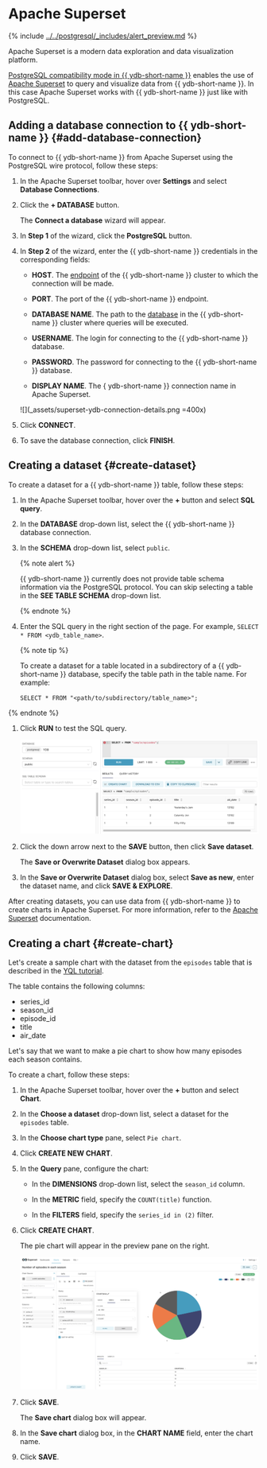 # Apache Superset

{% include [../../postgresql/_includes/alert_preview.md](../../postgresql/_includes/alert_preview.md) %}

Apache Superset is a modern data exploration and data visualization platform.

[PostgreSQL compatibility mode in {{ ydb-short-name }}](../../postgresql/intro.md) enables the use of [Apache Superset](https://superset.apache.org/) to query and visualize data from {{ ydb-short-name }}. In this case Apache Superset works with {{ ydb-short-name }} just like with PostgreSQL.


## Adding a database connection to {{ ydb-short-name }} {#add-database-connection}

To connect to {{ ydb-short-name }} from Apache Superset using the PostgreSQL wire protocol, follow these steps:

1. In the Apache Superset toolbar, hover over **Settings** and select **Database Connections**.

1. Click the **+ DATABASE** button.

     The **Connect a database** wizard will appear.

1. In **Step 1** of the wizard, click the **PostgreSQL** button.

1. In **Step 2** of the wizard, enter the {{ ydb-short-name }} credentials in the corresponding fields:

    * **HOST**. The [endpoint](https://ydb.tech/docs/en/concepts/connect#endpoint) of the {{ ydb-short-name }} cluster to which the connection will be made.

    * **PORT**. The port of the {{ ydb-short-name }} endpoint.

    * **DATABASE NAME**. The path to the [database](../../concepts/glossary.md#database) in the {{ ydb-short-name }} cluster where queries will be executed.

    * **USERNAME**. The login for connecting to the {{ ydb-short-name }} database.

    * **PASSWORD**. The password for connecting to the {{ ydb-short-name }} database.

    * **DISPLAY NAME**. The { ydb-short-name }} connection name in Apache Superset.

    ![](_assets/superset-ydb-connection-details.png =400x)

1. Click **CONNECT**.

1. To save the database connection, click **FINISH**.

## Creating a dataset {#create-dataset}

To create a dataset for a {{ ydb-short-name }} table, follow these steps:

1. In the Apache Superset toolbar, hover over the **+** button and select **SQL query**.

1. In the **DATABASE** drop-down list, select the {{ ydb-short-name }} database connection.

1. In the **SCHEMA** drop-down list, select `public`.

    {% note alert %}

    {{ ydb-short-name }} currently does not provide table schema information via the PostgreSQL protocol. You can skip selecting a table in the **SEE TABLE SCHEMA** drop-down list.

    {% endnote %}

4. Enter the SQL query in the right section of the page. For example, `SELECT * FROM <ydb_table_name>`.

    {% note tip %}

    To create a dataset for a table located in a subdirectory of a {{ ydb-short-name }} database, specify the table path in the table name. For example:

    ```yql
    SELECT * FROM "<path/to/subdirectory/table_name>";
    ```

  {% endnote %}

1. Click **RUN** to test the SQL query.

    ![](_assets/superset-sql-query.png)

1. Click the down arrow next to the **SAVE** button, then click **Save dataset**.

    The **Save or Overwrite Dataset** dialog box appears.

1. In the **Save or Overwrite Dataset** dialog box, select **Save as new**, enter the dataset name, and click **SAVE & EXPLORE**.

After creating datasets, you can use data from {{ ydb-short-name }} to create charts in Apache Superset. For more information, refer to the [Apache Superset](https://superset.apache.org/docs/intro/) documentation.


## Creating a chart {#create-chart}

Let's create a sample chart with the dataset from the `episodes` table that is described in the [YQL tutorial](../../dev/yql-tutorial/index.md).

The table contains the following columns:
* series_id
* season_id
* episode_id
* title
* air_date

Let's say that we want to make a pie chart to show how many episodes each season contains.

To create a chart, follow these steps:

1. In the Apache Superset toolbar, hover over the **+** button and select **Chart**.

1. In the **Choose a dataset** drop-down list, select a dataset for the `episodes` table.

1. In the **Choose chart type** pane, select `Pie chart`.

1. Click **CREATE NEW CHART**.

1. In the **Query** pane, configure the chart:

    * In the **DIMENSIONS** drop-down list, select the `season_id` column.

    * In the **METRIC** field, specify the `COUNT(title)` function.

    * In the **FILTERS** field, specify the `series_id in (2)` filter.

1. Click **CREATE CHART**.

    The pie chart will appear in the preview pane on the right.

    ![](_assets/superset-sample-chart.png)

1. Click **SAVE**.

    The **Save chart** dialog box will appear.

1. In the **Save chart** dialog box, in the **CHART NAME** field, enter the chart name.

1. Click **SAVE**.
